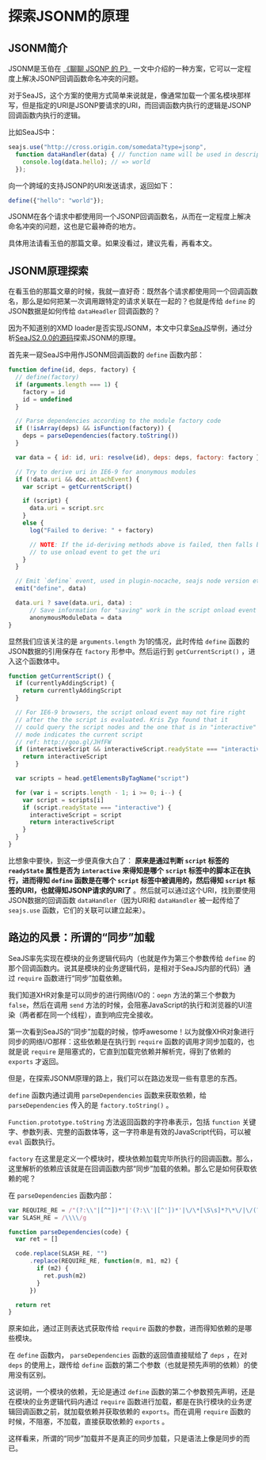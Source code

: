 # 探索JSONM的原理

## JSONM简介

JSONM是玉伯在 [《聊聊 JSONP 的 P》](https://github.com/lifesinger/lifesinger.github.com/issues/118) 一文中介绍的一种方案，它可以一定程度上解决JSONP回调函数命名冲突的问题。

对于SeaJS，这个方案的使用方式简单来说就是，像通常加载一个匿名模块那样写，但是指定的URI是JSONP要请求的URI，而回调函数内执行的逻辑是JSONP回调函数内执行的逻辑。

比如SeaJS中：

```JavaScript
seajs.use("http://cross.origin.com/somedata?type=jsonp",
  function dataHandler(data) { // function name will be used in description below
    console.log(data.hello); // => world
  });
```

向一个跨域的支持JSONP的URI发送请求，返回如下：

```JavaScript
define({"hello": "world"});
```

JSONM在各个请求中都使用同一个JSONP回调函数名，从而在一定程度上解决命名冲突的问题，这也是它最神奇的地方。

具体用法请看玉伯的那篇文章。如果没看过，建议先看，再看本文。

## JSONM原理探索

在看玉伯的那篇文章的时候，我就一直好奇：既然各个请求都使用同一个回调函数名，那么是如何把某一次调用跟特定的请求关联在一起的？也就是传给 `define` 的JSON数据是如何传给 `dataHeadler` 回调函数的？

因为不知道别的XMD loader是否实现JSONM，本文中只拿[SeaJS](https://github.com/seajs/seajs)举例，通过分析[SeaJS2.0.0的源码](https://github.com/seajs/seajs/blob/2.0.0/dist/sea-debug.js)探索JSONM的原理。

首先来一窥SeaJS中用作JSONM回调函数的 `define` 函数内部：

```JavaScript
function define(id, deps, factory) {
  // define(factory)
  if (arguments.length === 1) {
    factory = id
    id = undefined
  }

  // Parse dependencies according to the module factory code
  if (!isArray(deps) && isFunction(factory)) {
    deps = parseDependencies(factory.toString())
  }

  var data = { id: id, uri: resolve(id), deps: deps, factory: factory }

  // Try to derive uri in IE6-9 for anonymous modules
  if (!data.uri && doc.attachEvent) {
    var script = getCurrentScript()

    if (script) {
      data.uri = script.src
    }
    else {
      log("Failed to derive: " + factory)

      // NOTE: If the id-deriving methods above is failed, then falls back
      // to use onload event to get the uri
    }
  }

  // Emit `define` event, used in plugin-nocache, seajs node version etc
  emit("define", data)

  data.uri ? save(data.uri, data) :
      // Save information for "saving" work in the script onload event
      anonymousModuleData = data
}
```

显然我们应该关注的是 `arguments.length` 为1的情况，此时传给 `define` 函数的JSON数据的引用保存在 `factory` 形参中。然后运行到 `getCurrentScript()` ，进入这个函数体中。

```JavaScript
function getCurrentScript() {
  if (currentlyAddingScript) {
    return currentlyAddingScript
  }

  // For IE6-9 browsers, the script onload event may not fire right
  // after the the script is evaluated. Kris Zyp found that it
  // could query the script nodes and the one that is in "interactive"
  // mode indicates the current script
  // ref: http://goo.gl/JHfFW
  if (interactiveScript && interactiveScript.readyState === "interactive") {
    return interactiveScript
  }

  var scripts = head.getElementsByTagName("script")

  for (var i = scripts.length - 1; i >= 0; i--) {
    var script = scripts[i]
    if (script.readyState === "interactive") {
      interactiveScript = script
      return interactiveScript
    }
  }
}
```

比想象中要快，到这一步便真像大白了： **原来是通过判断 `script` 标签的 `readyState` 属性是否为 `interactive` 来得知是哪个 `script` 标签中的脚本正在执行，进而得知 `define` 函数是在哪个 `script` 标签中被调用的，然后得知 `script` 标签的URI，也就得知JSONP请求的URI了** 。然后就可以通过这个URI，找到要使用JSON数据的回调函数 `dataHandler`（因为URI和 `dataHandler` 被一起传给了 `seajs.use` 函数，它们的关联可以建立起来）。


## 路边的风景：所谓的“同步”加载

SeaJS率先实现在模块的业务逻辑代码内（也就是作为第三个参数传给 `define` 的那个回调函数内。说其是模块的业务逻辑代码，是相对于SeaJS内部的代码）通过 `require` 函数进行“同步”加载依赖。

我们知道XHR对象是可以同步的进行网络I/O的：`oepn` 方法的第三个参数为 `false`，然后在调用 `send` 方法的时候，会阻塞JavaScript的执行和浏览器的UI渲染（两者都在同一个线程），直到响应完全接收。

第一次看到SeaJS的“同步”加载的时候，惊呼awesome！以为就像XHR对象进行同步的网络I/O那样：这些依赖是在执行到 `require` 函数的调用才同步加载的，也就是说 `require` 是阻塞式的，它直到加载完依赖并解析完，得到了依赖的 `exports` 才返回。

但是，在探索JSONM原理的路上，我们可以在路边发现一些有意思的东西。

`define` 函数内通过调用 `parseDependencies` 函数来获取依赖，给 `parseDependencies` 传入的是 `factory.toString()` 。

`Function.prototype.toString` 方法返回函数的字符串表示，包括 `function` 关键字、参数列表、完整的函数体等，这一字符串是有效的JavaScript代码，可以被 `eval` 函数执行。

`factory` 在这里是定义一个模块时，模块依赖加载完毕所执行的回调函数。那么，这里解析的依赖应该就是在回调函数内部“同步”加载的依赖。那么它是如何获取依赖的呢？

在 `parseDependencies` 函数内部：

```JavaScript
var REQUIRE_RE = /"(?:\\"|[^"])*"|'(?:\\'|[^'])*'|\/\*[\S\s]*?\*\/|\/(?:\\\/|[^/\r\n])+\/(?=[^\/])|\/\/.*|\.\s*require|(?:^|[^$])\brequire\s*\(\s*(["'])(.+?)\1\s*\)/g
var SLASH_RE = /\\\\/g

function parseDependencies(code) {
  var ret = []

  code.replace(SLASH_RE, "")
      .replace(REQUIRE_RE, function(m, m1, m2) {
        if (m2) {
          ret.push(m2)
        }
      })

  return ret
}
```

原来如此，通过正则表达式获取传给 `require` 函数的参数，进而得知依赖的是哪些模块。

在 `define` 函数内， `parseDependencies` 函数的返回值直接赋给了 `deps` ，在对 `deps` 的使用上，跟传给 `define` 函数的第二个参数（也就是预先声明的依赖）的使用没有区别。

这说明，一个模块的依赖，无论是通过 `define` 函数的第二个参数预先声明，还是在模块的业务逻辑代码内通过 `require` 函数进行加载，都是在执行模块的业务逻辑回调函数之前，就加载依赖并获取依赖的 `exports`。而在调用 `require` 函数的时候，不阻塞，不加载，直接获取依赖的 `exports` 。

这样看来，所谓的“同步”加载并不是真正的同步加载，只是语法上像是同步的而已。
